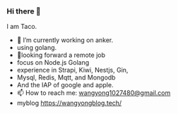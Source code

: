 ### Hi there 👋
I am Taco.
- 🔭 I’m currently working on anker.
- using golang.
- 🤔looking forward a remote job
- focus on Node.js Golang
- experience in Strapi, Kiwi, Nestjs, Gin, 
- Mysql, Redis, Mqtt, and Mongodb 
- And the IAP of google and apple.
- 📫 How to reach me: wangyong1027480@gmail.com
- myblog https://wangyongblog.tech/

<!--
**WuHanMuMu/WuHanMuMu** is a ✨ _special_ ✨ repository because its `README.md` (this file) appears on your GitHub profile.

Here are some ideas to get you started:

- 🔭 I’m currently working on ...
- 🌱 I’m currently learning ...
- 👯 I’m looking to collaborate on ...
- 🤔 I’m looking for help with ...
- 💬 Ask me about ...
- 📫 How to reach me: ...
- 😄 Pronouns: ...
- ⚡ Fun fact: ...
-->

